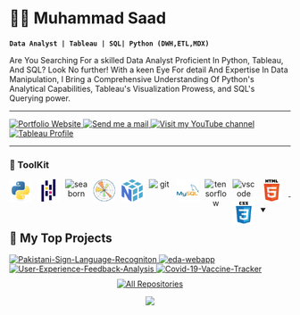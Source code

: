 # 👨‍💻 Muhammad Saad

**`Data Analyst | Tableau | SQL| Python (DWH,ETL,MDX)`**

Are You Searching For a skilled Data Analyst  Proficient In Python, Tableau, And SQL? Look No further! With a keen Eye For detail And Expertise In Data Manipulation, I Bring a Comprehensive Understanding Of Python's Analytical Capabilities, Tableau's Visualization Prowess, and SQL's Querying power.

---
   <p align="left">
    <a href="https://muhammadsaad-ml.github.io" target="_blank" rel="noopener noreferrer">
        <img alt="Portfolio Website" title="Portfolio Website" src="https://img.shields.io/badge/Portfolio-FFD700?style=for-the-badge&logo=dev.to&logoColor=black"/>
    </a>
    <a href="mailto:saad345khan@gmail.com" target="_blank" rel="noopener noreferrer">
        <img alt="Send me a mail" title="Send me a mail" src="https://img.shields.io/badge/Gmail-D14836?style=for-the-badge&logo=gmail&logoColor=white"/>
    </a>
    <a href="https://www.youtube.com/@MuhammadSaad-ou4cp/playlists" target="_blank" rel="noopener noreferrer">
        <img alt="Visit my YouTube channel" title="Visit my YouTube channel" src="https://img.shields.io/badge/YouTube-FF0000?style=for-the-badge&logo=youtube&logoColor=white"/>
    </a>
    <a href="https://public.tableau.com/app/profile/muhammad.saad7987/vizzes" target="_blank" rel="noopener noreferrer">
        <img alt="Tableau Profile" title="Tableau Profile" src="https://img.shields.io/badge/Tableau-E97627?style=for-the-badge&logo=tableau&logoColor=white"/>
    </a>
</p>


---
### 🧰 ToolKit
<p align="center">
  <a href="https://www.python.org" target="_blank" rel="noreferrer">
    <img align="left" alt="python" width="40" style="padding-right: 10px;" src="https://raw.githubusercontent.com/devicons/devicon/master/icons/python/python-original.svg"/>
  </a>
  <a href="https://pandas.pydata.org/" target="_blank" rel="noreferrer">
    <img align="left" alt="pandas" width="40" style="padding-right: 10px;" src="https://raw.githubusercontent.com/devicons/devicon/2ae2a900d2f041da66e950e4d48052658d850630/icons/pandas/pandas-original.svg"/>
  </a>
  <a href="https://seaborn.pydata.org/" target="_blank" rel="noreferrer">
    <img align="left" alt="seaborn" width="40" style="padding-right: 10px;" src="https://seaborn.pydata.org/_images/logo-mark-lightbg.svg"/>
  </a>
  <a href="https://matplotlib.org/" target="_blank" rel="noreferrer">
    <img align="left" alt="matplotlib" width="40" style="padding-right: 10px;" src="https://raw.githubusercontent.com/devicons/devicon/master/icons/matplotlib/matplotlib-original.svg"/>
  </a>
  <a href="https://numpy.org/" target="_blank" rel="noreferrer">
    <img align="left" alt="numpy" width="40" style="padding-right: 10px;" src="https://raw.githubusercontent.com/devicons/devicon/master/icons/numpy/numpy-original.svg"/>
  </a>
     <a href="https://git-scm.com/" target="_blank" rel="noreferrer">
    <img align="left" alt="git" height ="35"width="40" style="padding-right: 10px;" src="https://img.shields.io/badge/Tableau-E97627?style=for-the-badge&logo=Tableau&logoColor=white"/>
  </a> 
  <a href="https://www.iso.org/standard/63555.html" target="_blank" rel="noreferrer">
    <img align="left" alt="SQL" width="40" style="padding-right: 10px;" src="https://raw.githubusercontent.com/devicons/devicon/master/icons/mysql/mysql-original-wordmark.svg"/>
  </a>
  <a href="https://www.tensorflow.org/" target="_blank" rel="noreferrer">
    <img align="left" alt="tensorflow" width="40" style="padding-right: 10px;" src="https://www.vectorlogo.zone/logos/tensorflow/tensorflow-icon.svg"/>
  </a>
  <a href="https://code.visualstudio.com/" target="_blank" rel="noreferrer">
    <img align="left" alt="vscode" width="40" style="padding-right: 10px;" src="https://www.vectorlogo.zone/logos/visualstudio_code/visualstudio_code-icon.svg"/>
  </a>

  <a href="https://www.w3.org/html/" target="_blank" rel="noreferrer">
    <img align="left" alt="HTML5" width="40" style="padding-right: 10px;" src="https://raw.githubusercontent.com/devicons/devicon/master/icons/html5/html5-original-wordmark.svg"/>
  </a>
  <a href="https://www.w3.org/Style/CSS/Overview.en.html" target="_blank" rel="noreferrer">
    <img align="left" alt="CSS3" width="40" style="padding-right: 10px;" src="https://raw.githubusercontent.com/devicons/devicon/master/icons/css3/css3-original-wordmark.svg"/>
  </a>
</p>

</p>


  
</p>


</br>



---

<details open> 
  <summary><h2>📘 My Top Projects</h2></summary>
  <p align="left">
    <a href="https://github.com/MuhammadSaad-ml/Pakistani-Sign-Language-Recogniton">
        <img width="278" src="https://denvercoder1-github-readme-stats.vercel.app/api/pin/?username=MuhammadSaad-ml&repo=Pakistani-Sign-Language-Recogniton&theme=react&bg_color=1F222E&title_color=F85D7F&hide_border=true&icon_color=F8D866&show_icons=false" alt="Pakistani-Sign-Language-Recogniton">
    </a>
    <a href="https://github.com/MuhammadSaad-ml/eda-webapp">
        <img width="278" src="https://denvercoder1-github-readme-stats.vercel.app/api/pin/?username=MuhammadSaad-ml&repo=eda-webapp&theme=react&bg_color=1F222E&title_color=F85D7F&hide_border=true&icon_color=F8D866&show_icons=false" alt="eda-webapp">
    </a>
    <a href="https://github.com/MuhammadSaad-ml/User-Experience-Feedback-Analysis">
        <img width="278" src="https://denvercoder1-github-readme-stats.vercel.app/api/pin/?username=MuhammadSaad-ml&repo=User-Experience-Feedback-Analysis&theme=react&bg_color=1F222E&title_color=F85D7F&hide_border=true&icon_color=F8D866&show_icons=false" alt="User-Experience-Feedback-Analysis">
    </a>
    <a href="https://github.com/MuhammadSaad-ml/Covid-19-Vaccine-Tracker">
        <img width="278" src="https://denvercoder1-github-readme-stats.vercel.app/api/pin/?username=MuhammadSaad-ml&repo=Covid-19-Vaccine-Tracker&theme=react&bg_color=1F222E&title_color=F85D7F&hide_border=true&icon_color=F8D866&show_icons=false" alt="Covid-19-Vaccine-Tracker">
    </a>
<a href="https://github.com/MuhammadSaad-ml?tab=repositories" style="display: block; text-align: center; margin-top: 10px;">
    <img alt="All Repositories" title="All Repositories" src="https://custom-icon-badges.demolab.com/badge/-Click%20Here%20For%20All%20My%20Repos-1F222E?style=for-the-badge&logoColor=white&logo=repo"/>
  </a>
</p>

</details>


<p align='center'>
  <a href="#"><img src="https://github-readme-stats.vercel.app/api?username=MuhammadSaad-ml&show_icons=true&count_private=true&theme=darkwidth"="350"></a>
</p>



